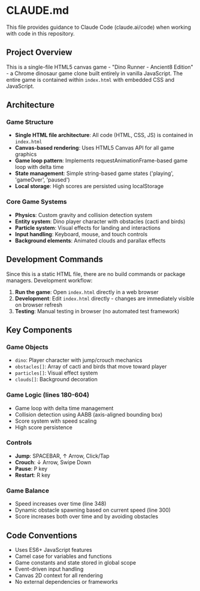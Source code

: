 # CLAUDE.md

This file provides guidance to Claude Code (claude.ai/code) when working with code in this repository.

## Project Overview

This is a single-file HTML5 canvas game - "Dino Runner - Ancient8 Edition" - a Chrome dinosaur game clone built entirely in vanilla JavaScript. The entire game is contained within `index.html` with embedded CSS and JavaScript.

## Architecture

### Game Structure
- **Single HTML file architecture**: All code (HTML, CSS, JS) is contained in `index.html`
- **Canvas-based rendering**: Uses HTML5 Canvas API for all game graphics
- **Game loop pattern**: Implements requestAnimationFrame-based game loop with delta time
- **State management**: Simple string-based game states ('playing', 'gameOver', 'paused')
- **Local storage**: High scores are persisted using localStorage

### Core Game Systems
- **Physics**: Custom gravity and collision detection system
- **Entity system**: Dino player character with obstacles (cacti and birds)
- **Particle system**: Visual effects for landing and interactions
- **Input handling**: Keyboard, mouse, and touch controls
- **Background elements**: Animated clouds and parallax effects

## Development Commands

Since this is a static HTML file, there are no build commands or package managers. Development workflow:

1. **Run the game**: Open `index.html` directly in a web browser
2. **Development**: Edit `index.html` directly - changes are immediately visible on browser refresh
3. **Testing**: Manual testing in browser (no automated test framework)

## Key Components

### Game Objects
- `dino`: Player character with jump/crouch mechanics
- `obstacles[]`: Array of cacti and birds that move toward player
- `particles[]`: Visual effect system
- `clouds[]`: Background decoration

### Game Logic (lines 180-604)
- Game loop with delta time management
- Collision detection using AABB (axis-aligned bounding box)
- Score system with speed scaling
- High score persistence

### Controls
- **Jump**: SPACEBAR, ↑ Arrow, Click/Tap
- **Crouch**: ↓ Arrow, Swipe Down
- **Pause**: P key
- **Restart**: R key

### Game Balance
- Speed increases over time (line 348)
- Dynamic obstacle spawning based on current speed (line 300)
- Score increases both over time and by avoiding obstacles

## Code Conventions

- Uses ES6+ JavaScript features
- Camel case for variables and functions
- Game constants and state stored in global scope
- Event-driven input handling
- Canvas 2D context for all rendering
- No external dependencies or frameworks